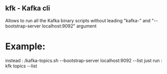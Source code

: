 ## kfk - Kafka cli

Allows to run all the Kafka binary scripts without leading "kafka-" and "--bootstrap-server localhost:9092" argument

# Example:

instead  : <path to binary>/kafka-topics.sh --bootstrap-server localhost:9092 --list
just run : kfk topics --list
